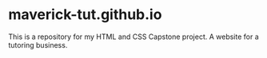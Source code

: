# maverick-tut.github.io
This is a repository for my HTML and CSS Capstone project. A website for a tutoring business.
